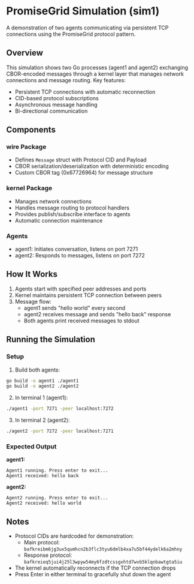 # PromiseGrid Simulation (sim1)

A demonstration of two agents communicating via persistent TCP
connections using the PromiseGrid protocol pattern.

## Overview

This simulation shows two Go processes (agent1 and agent2) exchanging
CBOR-encoded messages through a kernel layer that manages network
connections and message routing. Key features:

- Persistent TCP connections with automatic reconnection
- CID-based protocol subscriptions
- Asynchronous message handling
- Bi-directional communication

## Components

### wire Package
- Defines `Message` struct with Protocol CID and Payload
- CBOR serialization/deserialization with deterministic encoding
- Custom CBOR tag (0x67726964) for message structure

### kernel Package
- Manages network connections
- Handles message routing to protocol handlers
- Provides publish/subscribe interface to agents
- Automatic connection maintenance

### Agents
- agent1: Initiates conversation, listens on port 7271
- agent2: Responds to messages, listens on port 7272

## How It Works

1. Agents start with specified peer addresses and ports
2. Kernel maintains persistent TCP connection between peers
3. Message flow:
   - agent1 sends "hello world" every second
   - agent2 receives message and sends "hello back" response
   - Both agents print received messages to stdout

## Running the Simulation

### Setup
1. Build both agents:
```bash
go build -o agent1 ./agent1
go build -o agent2 ./agent2
```

2. In terminal 1 (agent1):
```bash
./agent1 -port 7271 -peer localhost:7272
```

3. In terminal 2 (agent2):
```bash
./agent2 -port 7272 -peer localhost:7271
```

### Expected Output

**agent1:**
```
Agent1 running. Press enter to exit...
Agent1 received: hello back
```

**agent2:**
```
Agent2 running. Press enter to exit...
Agent2 received: hello world
```

## Notes

- Protocol CIDs are hardcoded for demonstration:
  - Main protocol: `bafkreibm6jg3ux5qumhcn2b3flc3tyu6dmlb4xa7u5bf44ydelk6a2mhny`
  - Response protocol: `bafkreieq5jui4j25l3wpyw54my6fzdtcssgxhtd7wvb5klqnbawtgta5iu`
- The kernel automatically reconnects if the TCP connection drops
- Press Enter in either terminal to gracefully shut down the agent
